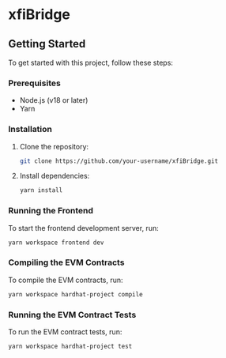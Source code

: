 # xfiBridge

## Getting Started

To get started with this project, follow these steps:

### Prerequisites

- Node.js (v18 or later)
- Yarn

### Installation

1. Clone the repository:

   ```bash
   git clone https://github.com/your-username/xfiBridge.git
   ```

2. Install dependencies:

   ```bash
   yarn install
   ```

### Running the Frontend

To start the frontend development server, run:

```bash
yarn workspace frontend dev
```

### Compiling the EVM Contracts

To compile the EVM contracts, run:

```bash
yarn workspace hardhat-project compile
```

### Running the EVM Contract Tests

To run the EVM contract tests, run:

```bash
yarn workspace hardhat-project test
```